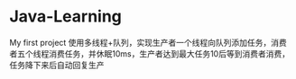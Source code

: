# Java-Learning
My first project
使用多线程+队列，实现生产者一个线程向队列添加任务，消费者五个线程消费任务，并休眠10ms，生产者达到最大任务10后等到消费者消费，任务降下来后自动回复生产
